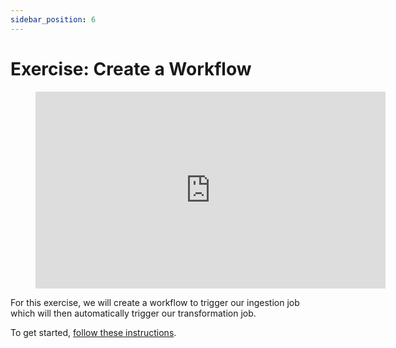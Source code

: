 ```yaml
---
sidebar_position: 6
---
```

# Exercise: Create a Workflow


<div style={{textAlign: 'center'}}>

<figure class="video-container">
    <iframe width="560" height="315" src="https://www.youtube.com/embed/rP6cN2ILXHA" title="YouTube video player" frameborder="0" allow="accelerometer; autoplay; clipboard-write; encrypted-media; gyroscope; picture-in-picture" allowfullscreen></iframe>
</figure>

</div>


For this exercise, we will create a workflow to trigger our ingestion job which will then automatically trigger our transformation job.

To get started, [follow these instructions](https://github.com/data-derp/exercise-co2-vs-temperature-databricks/tree/master/data-workflow).